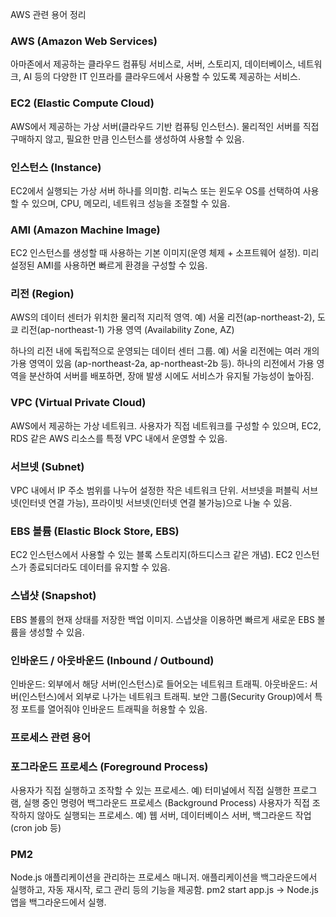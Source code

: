 AWS 관련 용어 정리

### AWS (Amazon Web Services)

아마존에서 제공하는 클라우드 컴퓨팅 서비스로, 서버, 스토리지, 데이터베이스, 네트워크, AI 등의 다양한 IT 인프라를 클라우드에서 사용할 수 있도록 제공하는 서비스.

### EC2 (Elastic Compute Cloud)

AWS에서 제공하는 가상 서버(클라우드 기반 컴퓨팅 인스턴스).
물리적인 서버를 직접 구매하지 않고, 필요한 만큼 인스턴스를 생성하여 사용할 수 있음.

### 인스턴스 (Instance)

EC2에서 실행되는 가상 서버 하나를 의미함.
리눅스 또는 윈도우 OS를 선택하여 사용할 수 있으며, CPU, 메모리, 네트워크 성능을 조절할 수 있음.

### AMI (Amazon Machine Image)

EC2 인스턴스를 생성할 때 사용하는 기본 이미지(운영 체제 + 소프트웨어 설정).
미리 설정된 AMI를 사용하면 빠르게 환경을 구성할 수 있음.

### 리전 (Region)
AWS의 데이터 센터가 위치한 물리적 지리적 영역.
예) 서울 리전(ap-northeast-2), 도쿄 리전(ap-northeast-1)
가용 영역 (Availability Zone, AZ)

하나의 리전 내에 독립적으로 운영되는 데이터 센터 그룹.
예) 서울 리전에는 여러 개의 가용 영역이 있음 (ap-northeast-2a, ap-northeast-2b 등).
하나의 리전에서 가용 영역을 분산하여 서버를 배포하면, 장애 발생 시에도 서비스가 유지될 가능성이 높아짐.

### VPC (Virtual Private Cloud)

AWS에서 제공하는 가상 네트워크.
사용자가 직접 네트워크를 구성할 수 있으며, EC2, RDS 같은 AWS 리소스를 특정 VPC 내에서 운영할 수 있음.

### 서브넷 (Subnet)

VPC 내에서 IP 주소 범위를 나누어 설정한 작은 네트워크 단위.
서브넷을 퍼블릭 서브넷(인터넷 연결 가능), 프라이빗 서브넷(인터넷 연결 불가능)으로 나눌 수 있음.

### EBS 볼륨 (Elastic Block Store, EBS)

EC2 인스턴스에서 사용할 수 있는 블록 스토리지(하드디스크 같은 개념).
EC2 인스턴스가 종료되더라도 데이터를 유지할 수 있음.

### 스냅샷 (Snapshot)

EBS 볼륨의 현재 상태를 저장한 백업 이미지.
스냅샷을 이용하면 빠르게 새로운 EBS 볼륨을 생성할 수 있음.

### 인바운드 / 아웃바운드 (Inbound / Outbound)

인바운드: 외부에서 해당 서버(인스턴스)로 들어오는 네트워크 트래픽.
아웃바운드: 서버(인스턴스)에서 외부로 나가는 네트워크 트래픽.
보안 그룹(Security Group)에서 특정 포트를 열어줘야 인바운드 트래픽을 허용할 수 있음.

### 프로세스 관련 용어

### 포그라운드 프로세스 (Foreground Process)

사용자가 직접 실행하고 조작할 수 있는 프로세스.
예) 터미널에서 직접 실행한 프로그램, 실행 중인 명령어
백그라운드 프로세스 (Background Process)
사용자가 직접 조작하지 않아도 실행되는 프로세스.
예) 웹 서버, 데이터베이스 서버, 백그라운드 작업(cron job 등)

### PM2
Node.js 애플리케이션을 관리하는 프로세스 매니저.
애플리케이션을 백그라운드에서 실행하고, 자동 재시작, 로그 관리 등의 기능을 제공함.
pm2 start app.js → Node.js 앱을 백그라운드에서 실행.